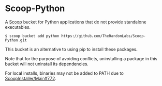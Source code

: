<!-- markdownlint-disable MD010 -->
<!-- markdownlint-disable MD014 -->

# Scoop-Python

A [Scoop](https://github.com/lukesampson/scoop) bucket for Python applications that do not provide
standalone executables.

	$ scoop bucket add python https://github.com/TheRandomLabs/Scoop-Python.git

This bucket is an alternative to using pip to install these packages.

Note that for the purpose of avoiding conflicts, uninstalling a package in this bucket will not
uninstall its dependencies.

For local installs, binaries may not be added to PATH due to
[ScoopInstaller/Main#772](https://github.com/ScoopInstaller/Main/issues/772).
